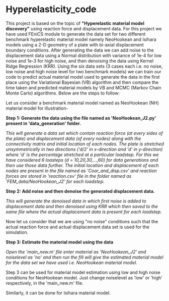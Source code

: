 # Hyperelasticity_code
This project is based on the topic of **"Hyperelastic material model discovery"** using reaction force and displacement data. For this project we have used FEniCS module to generate the data set for two different benchmark hyperelastic material model namely NeoHookean and Isihara models using a 2-D geometry of a plate with bi-axial displacement boundary conditions. After generating the data we can add noise to the displacement data using a Normal distribution with variance of 1e-4 for low noise and 1e-3 for high noise, and then denoising the data using Kernel Ridge Regression (KRR). Using the six data sets (3 cases each i.e. no noise, low noise and high noise level for two benchmark models) we can train our code to predict actual material model used to generate the data in the first place using the Variational Bayesian (VB) algorithm and then compare the time taken and predicted material models by VB and MCMC (Markov Chain Monte Carlo) algorithms. Below are the steps to follow:

Let us consider a benchmark material model named as NeoHookean (NH) material model for illustration-

**Step 1: Generate the data using the file named as 'NeoHookean_J2.py' present in 'data_generation' folder.**

_This will generate a data set which contain reaction force (at every sides of the plate) and displacement data (of every nodes) along with the connectivity matrix and initial location of each nodes. The plate is stretched unsymmetrically in two directions ('d/2' in x-direction and 'd' in y-direction) where 'd' is the percentage stretched at a particular loadstep. For this we have considered 6 loasteps (d = 10,20,30,...,60) for data generations and then use those data further. The initial location and displacement of each nodes are present in the file named as 'Coor_and_disp.csv' and reaction forces are stored in 'reaction.csv' file in the folder named as 'FEM_data/NeoHookean_J2' for each loadstep._


**Step 2: Add noise and then denoise the generated displacement data.**

_This will generate the denoised data in which first noise is added to displacement data and then denoised using KRR which then saved to the same file where the actual displacement data is present for each loadstep._

Now let us consider that we are using "no noise" conditions such that the actual reaction force and actual displacement data set is used for the simulation. 

**Step 3: Estimate the material model using the data**

_Open the 'main_new.m' file enter material as 'NeoHookean_J2' and noiselevel as 'no' and then run the fill will give the estimated material model for the data set we have used i.e. NeoHookean material model._

Step 3 can be used for material model estimation using low and high noise conditions for NeoHookean model. Just change noiselevel as 'low' or 'high' respectively, in the 'main_new.m' file.

Similarly, it can be done for Isihara material model.
